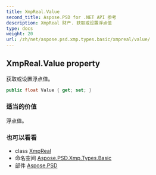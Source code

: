 ```yaml
---
title: XmpReal.Value
second_title: Aspose.PSD for .NET API 参考
description: XmpReal 财产. 获取或设置浮点值
type: docs
weight: 20
url: /zh/net/aspose.psd.xmp.types.basic/xmpreal/value/
---
```

## XmpReal.Value property

获取或设置浮点值。

```csharp
public float Value { get; set; }
```

### 适当的价值

浮点值。

### 也可以看看

* class [XmpReal](../)
* 命名空间 [Aspose.PSD.Xmp.Types.Basic](../../xmpreal/)
* 部件 [Aspose.PSD](../../../)


